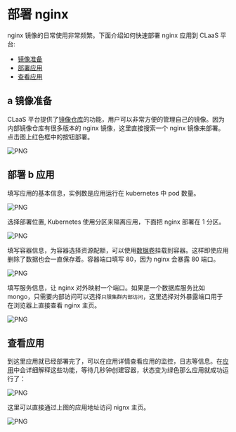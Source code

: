 # 部署 nginx

nginx 镜像的日常使用非常频繁。下面介绍如何快速部署 nginx 应用到 CLaaS 平台:

- [镜像准备](#1)
- [部署应用](#2)
- [查看应用](#3)

## a 镜像准备
CLaaS 平台提供了[镜像仓库](../image/README.md)的功能，用户可以非常方便的管理自己的镜像。因为内部镜像仓库有很多版本的 nginx 镜像，这里直接搜索一个 nginx 镜像来部署。点击图上红色框中的按钮部署。

![PNG](../images/getstarted-nginx-image.png)

## 部署 b 应用
填写应用的基本信息，实例数是应用运行在 kubernetes 中 pod 数量。

![PNG](../images/getstarted-basic-info.png)

选择部署位置, Kubernetes 使用分区来隔离应用，下面把 nginx 部署在 1 分区。

![PNG](../images/getstarted-deploy-place.png)

填写容器信息，为容器选择资源配额，可以使用[数据卷](../storage/README.md)挂载到容器。这样即使应用删除了数据也会一直保存着。容器端口填写 80，因为 nginx 会暴露 80 端口。

![PNG](../images/getstarted-contain-info.png)

填写服务信息，让 nginx 对外映射一个端口。如果是一个数据库服务比如 mongo，只需要内部访问可以选择`只限集群内部访问`，这里选择对外暴露端口用于在浏览器上直接查看 nginx 主页。

![PNG](../images/getstarted-service-info.png)

## 查看应用

到这里应用就已经部署完了，可以在应用详情查看应用的监控，日志等信息。在[应用](../app/README.md)中会详细解释这些功能，等待几秒钟创建容器，状态变为绿色那么应用就成功运行了：

![PNG](../images/getstarted-app.png)

这里可以直接通过上图的应用地址访问 nignx 主页。

![PNG](../images/getstarted-nginx.png)
